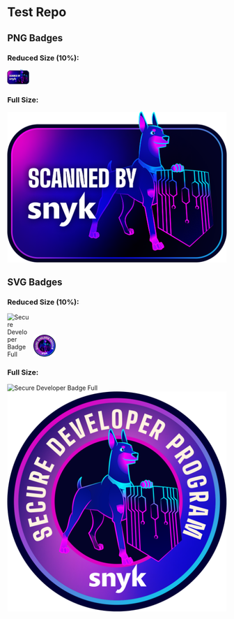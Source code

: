 # Test Repo

## PNG Badges

### Reduced Size (10%):


<!-- <img src="Secure%20Developer%20Badge%20Full%20%283%29.png" alt="Secure Developer Badge" width="10%" style="display: inline-block; margin-right: 10px;"><img src="secure_developer_program_round.png" alt="Secure Developer Program Round" width="10%" style="display: inline-block;"> -->
<img src="Scanned_By_Snyk.png" alt="Scanned By Snyk Badge" width="10%" style="display: inline-block;">

### Full Size:


<!-- ![Secure Developer Badge](Secure%20Developer%20Badge%20Full%20%283%29.png)
![Secure Developer Program Round](secure_developer_program_round.png) -->
![Scanned by Snyk Badge](Scanned_By_Snyk.png)

## SVG Badges

### Reduced Size (10%):


<img src="badge_full.svg" alt="Secure Developer Badge Full" width="10%" style="display: inline-block; margin-right: 10px;"><img src="badge_round.svg" alt="Secure Developer Program Round" width="10%" style="display: inline-block;">

### Full Size:


![Secure Developer Badge Full](badge_full.svg)
![Secure Developer Program Round](badge_round.svg)